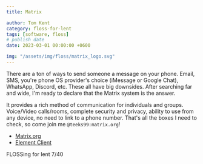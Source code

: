 ```yaml
---
title: Matrix

author: Tom Kent
category: floss-for-lent
tags: [software, floss]
# publish date
date: 2023-03-01 00:00:00 +0600

img: "/assets/img/floss/matrix_logo.svg"
---
```


There are a ton of ways to send someone a message on your phone. Email, SMS, you're phone OS provider's choice 
(iMessage or Google Chat), WhatsApp, Discord, etc. These all have big downsides. After searching far and wide, I'm 
ready to declare that the Matrix system is the answer. 

It provides a rich method of communication for individuals and groups. Voice/Video calls/rooms, complete security and 
privacy, ability to use from any device, no need to link to a phone number. That's all the boxes I need to check, so
come join me `@teeks99:matrix.org`!

*   [Matrix.org](https://matrix.org/)
*   [Element Client](https://element.io/)

FLOSSing for lent 7/40